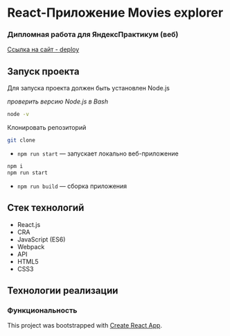 # React-Приложение Movies explorer

### Дипломная работа для ЯндексПрактикум (веб)

[Ссылка на сайт - deploy](http://api.filmski.nomoredomains.work/)

## Запуск проекта

Для запуска проекта должен быть установлен Node.js

_проверить версию Node.js в Bash_

```bash
node -v
```

Клонировать репозиторий

```bash
git clone
```

- `npm run start` — запускает локально веб-приложение

```bash
npm i
npm run start
```

- `npm run build` — сборка приложения

## Стек технологий

- React.js
- CRA
- JavaScript (ES6)
- Webpack
- API
- HTML5
- CSS3

## Технологии реализации

### Функциональность

This project was bootstrapped with [Create React App](https://github.com/facebook/create-react-app).
